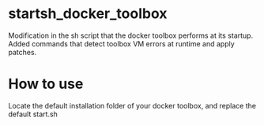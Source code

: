 # startsh_docker_toolbox
Modification in the sh script that the docker toolbox performs at its startup. Added commands that detect toolbox VM errors at runtime and apply patches.

# How to use

Locate the default installation folder of your docker toolbox, and replace the default start.sh
